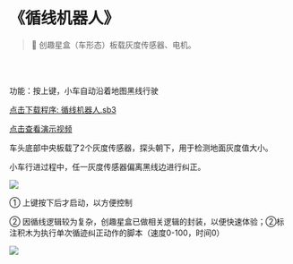 # 《循线机器人》

> 🧰 创趣星盒（车形态）板载灰度传感器、电机。

<br>
<br>

功能：按上键，小车自动沿着地图黑线行驶

<a href="/tutorial/starbox_collection/sb3/循线机器人.sb3">点击下载程序: 循线机器人.sb3</a>

<a href="https://www.cfunworld.com" target="_blank">点击查看演示视频</a>

车头底部中央板载了2个灰度传感器，探头朝下，用于检测地面灰度值大小。

小车行进过程中，任一灰度传感器偏离黑线边进行纠正。

<img src="/images/docimg/【小学】循线小车原理.png">

① 上键按下后才启动，以方便控制

② 因循线逻辑较为复杂，创趣星盒已做相关逻辑的封装，以便快速体验；②标注积木为执行单次循迹纠正动作的脚本（速度0-100，时间0）

<img src="/images/docimg/【小学】循线小车.png">